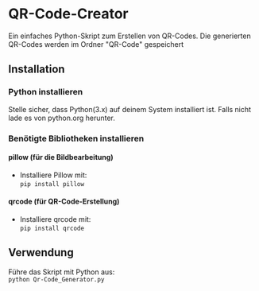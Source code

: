 # QR-Code-Creator
Ein einfaches Python-Skript zum Erstellen von QR-Codes. Die generierten QR-Codes
werden im Ordner "QR-Code" gespeichert

## Installation
### Python installieren
Stelle sicher, dass Python(3.x) auf deinem System installiert ist. Falls nicht lade es von python.org
herunter.

### Benötigte Bibliotheken installieren
#### pillow (für die Bildbearbeitung)
+ Installiere Pillow mit:  
``pip install pillow``
#### qrcode (für QR-Code-Erstellung)
+ Installiere qrcode mit:  
``pip install qrcode``

## Verwendung
Führe das Skript mit Python aus:  
``python Qr-Code_Generator.py``